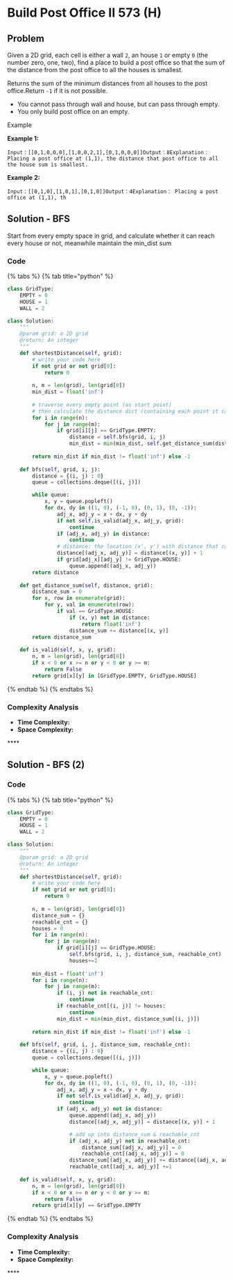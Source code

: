 # Build Post Office II 573 \(H\)

## Problem

Given a 2D grid, each cell is either a wall `2`, an house `1` or empty `0` \(the number zero, one, two\), find a place to build a post office so that the sum of the distance from the post office to all the houses is smallest.

Returns the sum of the minimum distances from all houses to the post office.Return `-1` if it is not possible.

* You cannot pass through wall and house, but can pass through empty.
* You only build post office on an empty.

Example

**Example 1:**

```text
Input：[[0,1,0,0,0],[1,0,0,2,1],[0,1,0,0,0]]Output：8Explanation： Placing a post office at (1,1), the distance that post office to all the house sum is smallest.
```

**Example 2:**

```text
Input：[[0,1,0],[1,0,1],[0,1,0]]Output：4Explanation： Placing a post office at (1,1), th
```

## Solution - BFS

Start from every empty space in grid, and calculate whether it can reach every house or not, meanwhile maintain the min\_dist sum

### Code

{% tabs %}
{% tab title="python" %}
```python
class GridType:
    EMPTY = 0
    HOUSE = 1
    WALL = 2

class Solution:
    """
    @param grid: a 2D grid
    @return: An integer
    """
    def shortestDistance(self, grid):
        # write your code here
        if not grid or not grid[0]:
            return 0
        
        n, m = len(grid), len(grid[0])
        min_dist = float('inf')
        
        # traverse every empty point (as start point)
        # then calculate the distance dict (containing each point it can reach, and the distance)
        for i in range(n):
            for j in range(m):
                if grid[i][j] == GridType.EMPTY:
                    distance = self.bfs(grid, i, j)
                    min_dist = min(min_dist, self.get_distance_sum(distance, grid))
        
        return min_dist if min_dist != float('inf') else -1
    
    def bfs(self, grid, i, j):
        distance = {(i, j) : 0}
        queue = collections.deque([(i, j)])

        while queue:
            x, y = queue.popleft()
            for dx, dy in ((1, 0), (-1, 0), (0, 1), (0, -1)):
                adj_x, adj_y = x + dx, y + dy
                if not self.is_valid(adj_x, adj_y, grid):
                    continue
                if (adj_x, adj_y) in distance:
                    continue
                # distance: the location (x', y') with distance that can be reach from point (x, y)
                distance[(adj_x, adj_y)] = distance[(x, y)] + 1
                if grid[adj_x][adj_y] != GridType.HOUSE:
                    queue.append((adj_x, adj_y))
        return distance
    
    def get_distance_sum(self, distance, grid):
        distance_sum = 0
        for x, row in enumerate(grid):
            for y, val in enumerate(row):
                if val == GridType.HOUSE:
                    if (x, y) not in distance:
                        return float('inf')
                    distance_sum += distance[(x, y)]
        return distance_sum
    
    def is_valid(self, x, y, grid):
        n, m = len(grid), len(grid[0])
        if x < 0 or x >= n or y < 0 or y >= m:
            return False
        return grid[x][y] in [GridType.EMPTY, GridType.HOUSE] 
```
{% endtab %}
{% endtabs %}

### Complexity Analysis

* **Time Complexity:**
* **Space Complexity:**

\*\*\*\*

## Solution - BFS \(2\)

### Code

{% tabs %}
{% tab title="python" %}
```python
class GridType:
    EMPTY = 0
    HOUSE = 1
    WALL = 2

class Solution:
    """
    @param grid: a 2D grid
    @return: An integer
    """
    def shortestDistance(self, grid):
        # write your code here
        if not grid or not grid[0]:
            return 0
        
        n, m = len(grid), len(grid[0])
        distance_sum = {}
        reachable_cnt = {}
        houses = 0
        for i in range(n):
            for j in range(m):
                if grid[i][j] == GridType.HOUSE:
                    self.bfs(grid, i, j, distance_sum, reachable_cnt)
                    houses+=1
        
        min_dist = float('inf')
        for i in range(n):
            for j in range(m):
                if (i, j) not in reachable_cnt:
                    continue
                if reachable_cnt[(i, j)] != houses:
                    continue
                min_dist = min(min_dist, distance_sum[(i, j)])
            
        return min_dist if min_dist != float('inf') else -1
    
    def bfs(self, grid, i, j, distance_sum, reachable_cnt):
        distance = {(i, j) : 0}
        queue = collections.deque([(i, j)])

        while queue:
            x, y = queue.popleft()
            for dx, dy in ((1, 0), (-1, 0), (0, 1), (0, -1)):
                adj_x, adj_y = x + dx, y + dy
                if not self.is_valid(adj_x, adj_y, grid):
                    continue
                if (adj_x, adj_y) not in distance:
                    queue.append((adj_x, adj_y))
                    distance[(adj_x, adj_y)] = distance[(x, y)] + 1

                    # add up into distance_sum & reachable_cnt
                    if (adj_x, adj_y) not in reachable_cnt:
                        distance_sum[(adj_x, adj_y)] = 0
                        reachable_cnt[(adj_x, adj_y)] = 0
                    distance_sum[(adj_x, adj_y)] += distance[(adj_x, adj_y)]
                    reachable_cnt[(adj_x, adj_y)] +=1
    
    def is_valid(self, x, y, grid):
        n, m = len(grid), len(grid[0])
        if x < 0 or x >= n or y < 0 or y >= m:
            return False
        return grid[x][y] == GridType.EMPTY
```
{% endtab %}
{% endtabs %}

### Complexity Analysis

* **Time Complexity:**
* **Space Complexity:**

\*\*\*\*

